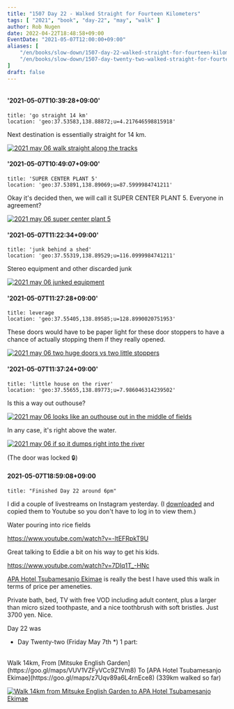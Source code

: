 ```yaml
---
title: "1507 Day 22 - Walked Straight for Fourteen Kilometers"
tags: [ "2021", "book", "day-22", "may", "walk" ]
author: Rob Nugen
date: 2022-04-22T18:48:58+09:00
EventDate: "2021-05-07T12:00:00+09:00"
aliases: [
    "/en/books/slow-down/1507-day-22-walked-straight-for-fourteen-kilometers",
    "/en/books/slow-down/1507-day-twenty-two-walked-straight-for-fourteen-kilometers",
]
draft: false
---
```


<img
src="https://b.robnugen.com/quests/walk-to-niigata/2021/route_plans/2021_mar_22_takebanaya_to_apa_hotel_tsubamesanjo.png"
alt=""
class="title" />

#### '2021-05-07T10:39:28+09:00'

    title: 'go straight 14 km'
    location: 'geo:37.53583,138.88872;u=4.217646598815918'



Next destination is essentially straight for 14 km.

[![2021 may 06 walk straight along the tracks](//b.robnugen.com/quests/walk-to-niigata/2021/en_route/day-22/thumbs/2021_may_06_walk_straight_along_the_tracks.jpeg)](//b.robnugen.com/quests/walk-to-niigata/2021/en_route/day-22/2021_may_06_walk_straight_along_the_tracks.jpeg)          

#### '2021-05-07T10:49:07+09:00'

    title: 'SUPER CENTER PLANT 5'
    location: 'geo:37.53891,138.89069;u=87.5999984741211'


Okay it's decided then, we will call it SUPER CENTER PLANT 5. Everyone in agreement?   

[![2021 may 06 super center plant 5](//b.robnugen.com/quests/walk-to-niigata/2021/en_route/day-22/thumbs/2021_may_06_super_center_plant_5.jpeg)](//b.robnugen.com/quests/walk-to-niigata/2021/en_route/day-22/2021_may_06_super_center_plant_5.jpeg)          

#### '2021-05-07T11:22:34+09:00'

    title: 'junk behind a shed'
    location: 'geo:37.55319,138.89529;u=116.0999984741211'



Stereo equipment and other discarded junk

[![2021 may 06 junked equipment](//b.robnugen.com/quests/walk-to-niigata/2021/en_route/day-22/thumbs/2021_may_06_junked_equipment.jpeg)](//b.robnugen.com/quests/walk-to-niigata/2021/en_route/day-22/2021_may_06_junked_equipment.jpeg)          

#### '2021-05-07T11:27:28+09:00'

    title: leverage
    location: 'geo:37.55405,138.89585;u=128.8990020751953'



These doors would have to be paper light for these door stoppers to have a chance of actually stopping them if they really opened.

[![2021 may 06 two huge doors vs two little stoppers](//b.robnugen.com/quests/walk-to-niigata/2021/en_route/day-22/thumbs/2021_may_06_two_huge_doors_vs_two_little_stoppers.jpeg)](//b.robnugen.com/quests/walk-to-niigata/2021/en_route/day-22/2021_may_06_two_huge_doors_vs_two_little_stoppers.jpeg)          

#### '2021-05-07T11:37:24+09:00'

    title: 'little house on the river'
    location: 'geo:37.55655,138.89773;u=7.986046314239502'



Is this a way out outhouse?

[![2021 may 06 looks like an outhouse out in the middle of fields](//b.robnugen.com/quests/walk-to-niigata/2021/en_route/day-22/thumbs/2021_may_06_looks_like_an_outhouse_out_in_the_middle_of_fields.jpeg)](//b.robnugen.com/quests/walk-to-niigata/2021/en_route/day-22/2021_may_06_looks_like_an_outhouse_out_in_the_middle_of_fields.jpeg)

In any case, it's right above the water.

[![2021 may 06 if so it dumps right into the river](//b.robnugen.com/quests/walk-to-niigata/2021/en_route/day-22/thumbs/2021_may_06_if_so_it_dumps_right_into_the_river.jpeg)](//b.robnugen.com/quests/walk-to-niigata/2021/en_route/day-22/2021_may_06_if_so_it_dumps_right_into_the_river.jpeg)

(The door was locked 🔒)


#### 2021-05-07T18:59:08+09:00

    title: "Finished Day 22 around 6pm"


I did a couple of livestreams on Instagram yesterday.  (I [downloaded](https://ingramer.com/downloader/instagram/video/) and copied them to Youtube so you don't have to log in to view them.)

Water pouring into rice fields

https://www.youtube.com/watch?v=-ltEFRpkT9U

Great talking to Eddie a bit on his way to get his kids.

https://www.youtube.com/watch?v=7DIq1T_-HNc


[APA Hotel Tsubamesanjo Ekimae](https://www.apahotel.com/en/hotel/kousinetsu/tsubamesanjo-ekimae/) is really the best I have used this walk in terms of price per ameneties.

Private bath, bed, TV with free VOD including adult content, plus a larger than micro sized toothpaste, and a nice toothbrush with soft bristles.  Just 3700 yen.  Nice.

Day 22 was

<div class="walk-segment">

* Day <span class="day_source">Twenty-two</span>
(<span class="day_date">Friday May 7th</span> *)
1 part:
<br>
Walk <span class="km_source">14</span>km,
From [Mitsuke English Garden](https://goo.gl/maps/VUV1VZFyVCc9Z1Vm8)
To [APA Hotel Tsubamesanjo Ekimae](https://goo.gl/maps/z7Uqv89a6L4rnEce8)
(<span class="km_total">339</span>km walked so far)

[![Walk 14km from Mitsuke English Garden to APA Hotel Tsubamesanjo Ekimae](//b.robnugen.com/quests/walk-to-niigata/2021/route_plans/thumbs/2021_mar_22_takebanaya_to_apa_hotel_tsubamesanjo.png)](https://goo.gl/maps/hiCVrkZTt6BnnG2CA)

</div>
